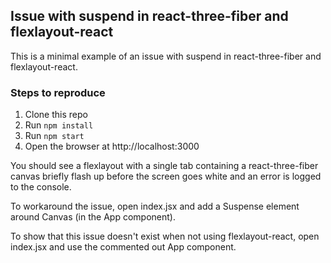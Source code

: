 ## Issue with suspend in react-three-fiber and flexlayout-react

This is a minimal example of an issue with suspend in react-three-fiber and flexlayout-react.

### Steps to reproduce

1. Clone this repo
2. Run `npm install`
3. Run `npm start`
4. Open the browser at http://localhost:3000

You should see a flexlayout with a single tab containing a react-three-fiber canvas briefly flash up before the screen
goes white and an error is logged to the console.

To workaround the issue, open index.jsx and add a Suspense element around Canvas (in the App component).

To show that this issue doesn't exist when not using flexlayout-react, open index.jsx and use the commented out
App component.
